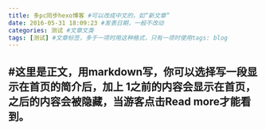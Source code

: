 ```yaml
---
title: 多pc同步hexo博客 #可以改成中文的，如“新文章”
date: 2016-05-31 18:09:23 #发表日期，一般不改动
categories: 测试 #文章文类
tags: [测试] #文章标签，多于一项时用这种格式，只有一项时使用tags: blog
---
```


#这里是正文，用markdown写，你可以选择写一段显示在首页的简介后，加上
1之前的内容会显示在首页，之后的内容会被隐藏，当游客点击Read more才能看到。
---
